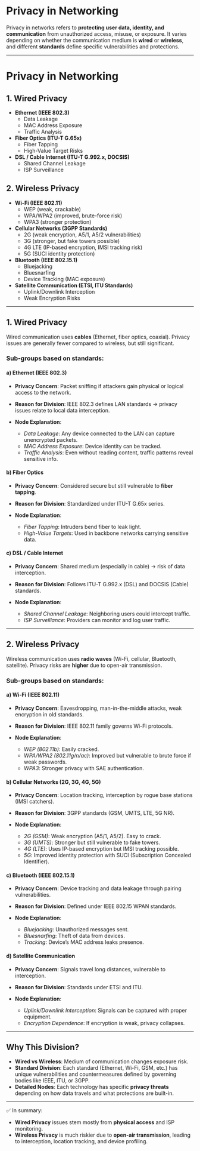 # Privacy in Networking

Privacy in networks refers to **protecting user data, identity, and communication** from unauthorized access, misuse, or exposure. It varies depending on whether the communication medium is **wired** or **wireless**, and different **standards** define specific vulnerabilities and protections.

---
# Privacy in Networking

## 1. Wired Privacy
- **Ethernet (IEEE 802.3)**
  - Data Leakage
  - MAC Address Exposure
  - Traffic Analysis
- **Fiber Optics (ITU-T G.65x)**
  - Fiber Tapping
  - High-Value Target Risks
- **DSL / Cable Internet (ITU-T G.992.x, DOCSIS)**
  - Shared Channel Leakage
  - ISP Surveillance

## 2. Wireless Privacy
- **Wi-Fi (IEEE 802.11)**
  - WEP (weak, crackable)
  - WPA/WPA2 (improved, brute-force risk)
  - WPA3 (stronger protection)
- **Cellular Networks (3GPP Standards)**
  - 2G (weak encryption, A5/1, A5/2 vulnerabilities)
  - 3G (stronger, but fake towers possible)
  - 4G LTE (IP-based encryption, IMSI tracking risk)
  - 5G (SUCI identity protection)
- **Bluetooth (IEEE 802.15.1)**
  - Bluejacking
  - Bluesnarfing
  - Device Tracking (MAC exposure)
- **Satellite Communication (ETSI, ITU Standards)**
  - Uplink/Downlink Interception
  - Weak Encryption Risks
---

## 1. **Wired Privacy**

Wired communication uses **cables** (Ethernet, fiber optics, coaxial). Privacy issues are generally fewer compared to wireless, but still significant.

### Sub-groups based on standards:

#### a) **Ethernet (IEEE 802.3)**

* **Privacy Concern**: Packet sniffing if attackers gain physical or logical access to the network.
* **Reason for Division**: IEEE 802.3 defines LAN standards → privacy issues relate to local data interception.
* **Node Explanation**:

  * *Data Leakage*: Any device connected to the LAN can capture unencrypted packets.
  * *MAC Address Exposure*: Device identity can be tracked.
  * *Traffic Analysis*: Even without reading content, traffic patterns reveal sensitive info.

#### b) **Fiber Optics**

* **Privacy Concern**: Considered secure but still vulnerable to **fiber tapping**.
* **Reason for Division**: Standardized under ITU-T G.65x series.
* **Node Explanation**:

  * *Fiber Tapping*: Intruders bend fiber to leak light.
  * *High-Value Targets*: Used in backbone networks carrying sensitive data.

#### c) **DSL / Cable Internet**

* **Privacy Concern**: Shared medium (especially in cable) → risk of data interception.
* **Reason for Division**: Follows ITU-T G.992.x (DSL) and DOCSIS (Cable) standards.
* **Node Explanation**:

  * *Shared Channel Leakage*: Neighboring users could intercept traffic.
  * *ISP Surveillance*: Providers can monitor and log user traffic.

---

## 2. **Wireless Privacy**

Wireless communication uses **radio waves** (Wi-Fi, cellular, Bluetooth, satellite). Privacy risks are **higher** due to open-air transmission.

### Sub-groups based on standards:

#### a) **Wi-Fi (IEEE 802.11)**

* **Privacy Concern**: Eavesdropping, man-in-the-middle attacks, weak encryption in old standards.
* **Reason for Division**: IEEE 802.11 family governs Wi-Fi protocols.
* **Node Explanation**:

  * *WEP (802.11b)*: Easily cracked.
  * *WPA/WPA2 (802.11g/n/ac)*: Improved but vulnerable to brute force if weak passwords.
  * *WPA3*: Stronger privacy with SAE authentication.

#### b) **Cellular Networks (2G, 3G, 4G, 5G)**

* **Privacy Concern**: Location tracking, interception by rogue base stations (IMSI catchers).
* **Reason for Division**: 3GPP standards (GSM, UMTS, LTE, 5G NR).
* **Node Explanation**:

  * *2G (GSM)*: Weak encryption (A5/1, A5/2). Easy to crack.
  * *3G (UMTS)*: Stronger but still vulnerable to fake towers.
  * *4G (LTE)*: Uses IP-based encryption but IMSI tracking possible.
  * *5G*: Improved identity protection with SUCI (Subscription Concealed Identifier).

#### c) **Bluetooth (IEEE 802.15.1)**

* **Privacy Concern**: Device tracking and data leakage through pairing vulnerabilities.
* **Reason for Division**: Defined under IEEE 802.15 WPAN standards.
* **Node Explanation**:

  * *Bluejacking*: Unauthorized messages sent.
  * *Bluesnarfing*: Theft of data from devices.
  * *Tracking*: Device’s MAC address leaks presence.

#### d) **Satellite Communication**

* **Privacy Concern**: Signals travel long distances, vulnerable to interception.
* **Reason for Division**: Standards under ETSI and ITU.
* **Node Explanation**:

  * *Uplink/Downlink Interception*: Signals can be captured with proper equipment.
  * *Encryption Dependence*: If encryption is weak, privacy collapses.

---

## Why This Division?

* **Wired vs Wireless**: Medium of communication changes exposure risk.
* **Standard Division**: Each standard (Ethernet, Wi-Fi, GSM, etc.) has unique vulnerabilities and countermeasures defined by governing bodies like IEEE, ITU, or 3GPP.
* **Detailed Nodes**: Each technology has specific **privacy threats** depending on how data travels and what protections are built-in.

---

✅ In summary:

* **Wired Privacy** issues stem mostly from **physical access** and ISP monitoring.
* **Wireless Privacy** is much riskier due to **open-air transmission**, leading to interception, location tracking, and device profiling.
